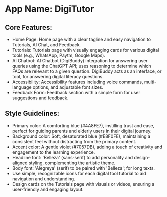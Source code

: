 
# **App Name**: DigiTutor

## Core Features:

- Home Page: Home page with a clear tagline and easy navigation to Tutorials, AI Chat, and Feedback.
- Tutorials: Tutorials page with visually engaging cards for various digital tools (e.g., WhatsApp, Paytm, Google Maps).
- AI Chatbot: AI Chatbot (DigiBuddy) integration for answering user queries using the ChatGPT API; uses reasoning to determine which FAQs are relevant to a given question. DigiBuddy acts as an interface, or tool, for answering digital literacy questions.
- Accessibility: Accessibility features including voice commands, multi-language options, and adjustable font sizes.
- Feedback Form: Feedback section with a simple form for user suggestions and feedback.

## Style Guidelines:

- Primary color: A comforting blue (#4A8FE7), instilling trust and ease, perfect for guiding parents and elderly users in their digital journey.
- Background color: Soft, desaturated blue (#E8F0FE), maintaining a consistent feel without distracting from the primary content.
- Accent color: A gentle violet (#7057DB), adding a touch of creativity and engagement to the learning experience.
- Headline font: 'Belleza' (sans-serif) to add personality and design-aligned styling, complementing the artistic theme.
- Body font: 'Alegreya' (serif) to be paired with 'Belleza'; for long texts.
- Use simple, recognizable icons for each digital tool tutorial to aid navigation and understanding.
- Design cards on the Tutorials page with visuals or videos, ensuring a user-friendly and engaging layout.